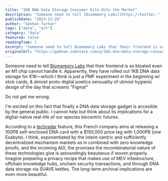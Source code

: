 ```yaml
---
title: "1KB DNA Data Storage Consumer Kits Hits the Market"
description: "Someone need to tell [Biomemory Labs](https://twitter."
publishDate: "2023-12-26"
author: "Gokhan Turhan"
tags: ["data", "art"]
category: "data"
featured: false
readingTime: 1
excerpt: "Someone need to tell Biomemory Labs that their frontend is so bloated even an M1 chip cannot handle it. Apparently, they have rolled out 1KB DNA data storage for..."
originalUrl: "https://gokhan.substack.com/p/1kb-dna-data-storage-consumer-kits-hits-the-market"
---
```


Someone need to tell [Biomemory Labs](https://twitter.com/BiomemoryLabs) that their frontend is so bloated even an M1 chip cannot handle it. Apparently, they have rolled out 1KB DNA data storage for €1K—which I think is just a PMF experiment in the beginning w/ slick cards, & almost proto-digital poetics sensuality of utmost hygienic design of the day that screams "Figma!"

Do not get me wrong.

I'm excited on this fact that finally a DNA data storage gadget is accesible by the general public. I cannot help but think about its implications for a digital-native real-life of our species biocentric futures.

According to a [techradar](https://twitter.com/techradar) feature, this French company aims at releasing a 100PB self-enclosed DNA card with a $150,000 price tag with 1,000PB (one Exabyte). I think, exponentiated by the intent-centric and sufficiently decentralized mechanism markets as in combined with zero knowledge proofs, and the incoming AGI, the promises the recombinatorial nature of these technologies give is astoundingly beauteous if woven properly. Imagine preparing a privacy recipe that makes use of MEV infastructure, offchain knowledge hubs, onchain security transactions, and through DNA data storage via SUAVE kettles. The long-term archival implications are even more beautiful.